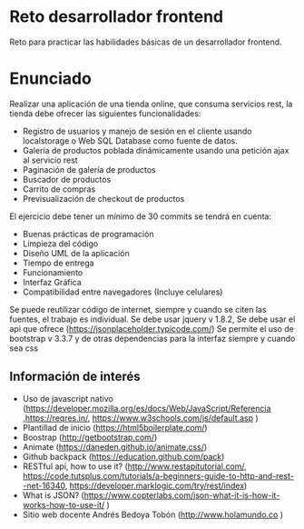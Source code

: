 # Reto desarrollador frontend
Reto para practicar las habilidades básicas de un desarrollador frontend.

# Enunciado
Realizar una aplicación de una tienda online, que consuma servicios rest, la tienda debe ofrecer las siguientes funcionalidades:

* Registro de usuarios y manejo de sesión en el cliente usando localstorage o Web SQL Database como fuente de datos. 
* Galería de productos poblada dinámicamente usando una petición ajax al servicio rest
* Paginación de galería de productos
* Buscador de productos
* Carrito de compras
* Previsualización de checkout de productos

El ejercicio debe tener un mínimo de 30 commits se tendrá en cuenta:

* Buenas prácticas de programación
* Limpieza del código
* Diseño UML de la aplicación
* Tiempo de entrega
* Funcionamiento
* Interfaz Gráfica
* Compatibilidad entre navegadores (Incluye celulares)

Se puede reutilizar código de internet, siempre y cuando se citen las fuentes, el trabajo es individual.
Se debe usar jquery v 1.8.2,
Se debe usar el api que ofrece (https://jsonplaceholder.typicode.com/)
Se permite el uso de bootstrap v 3.3.7 y de otras dependencias para la interfaz siempre y cuando sea css	

## Información de interés
+ Uso de javascript nativo (https://developer.mozilla.org/es/docs/Web/JavaScript/Referencia ,https://reqres.in/, https://www.w3schools.com/js/default.asp )
+ Plantillad de inicio (https://html5boilerplate.com/)
+ Boostrap (http://getbootstrap.com/)
+ Animate (https://daneden.github.io/animate.css/)
+ Github backpack (https://education.github.com/pack)
+ RESTful api, how to use it? (http://www.restapitutorial.com/, https://code.tutsplus.com/tutorials/a-beginners-guide-to-http-and-rest--net-16340, https://developer.marklogic.com/try/rest/index)
+ What is JSON? (https://www.copterlabs.com/json-what-it-is-how-it-works-how-to-use-it/ )
+ Sitio web docente Andrés Bedoya Tobón (http://www.holamundo.co )


